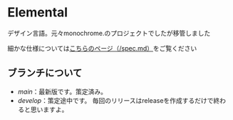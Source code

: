 # Elemental
デザイン言語。元々monochrome.のプロジェクトでしたが移管しました

細かな仕様については[こちらのページ（/spec.md）](/spec.md)をご覧ください

## ブランチについて
- *main*：最新版です。策定済み。
- *develop*：策定途中です。
毎回のリリースはreleaseを作成するだけで終わると思いますよ。

